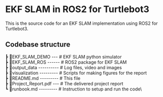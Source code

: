 # EKF SLAM in ROS2 for Turtlebot3
This is the source code for an EKF SLAM implementation using ROS2 for Turtlebot3.

## Codebase structure

┣ 📂EKF_SLAM_DEMO --- # EKF SLAM python simulator\
┣ 📂EKF_SLAM_ROS ------ # ROS2 package for EKF SLAM\
┣ 📂output_data ---------- # Log files, video and images\
┣ 📂visualization --------- # Scripts for making figures for the report\
 ┣ 📜README.md --------- # This file\
 ┣ 📜Project_Report.pdf --- # The delivered project report\
 ┗ 📜runbook.md --------- # Instruction to setup and run the code\

